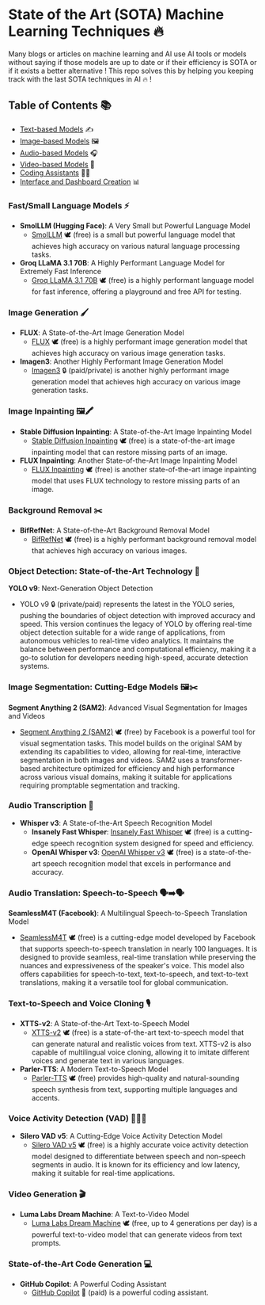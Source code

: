 **State of the Art (SOTA) Machine Learning Techniques 🔥**
===========================================================

Many blogs or articles on machine learning and AI use AI tools or models without saying if those models are up to date or if their efficiency is SOTA or if it exists a better alternative ! 
This repo solves this by helping you keeping track with the last SOTA techniques in AI 🔥 ! 

**Table of Contents** 📚
-----------------

* [Text-based Models](#text-based-models) ✍️
* [Image-based Models](#image-based-models) 🖼️
* [Audio-based Models](#audio-based-models) 🎧
* [Video-based Models](#video-based-models) 🎥
* [Coding Assistants](#coding-assistants) 👨‍💻
* [Interface and Dashboard Creation](#interface-and-dashboard-creation) 📊


### Fast/Small Language Models ⚡

* **SmolLLM (Hugging Face)**: A Very Small but Powerful Language Model  
	+ [SmolLLM](https://huggingface.co/smolllm) 🕊️ (free) is a small but powerful language model that achieves high accuracy on various natural language processing tasks.
* **Groq LLaMA 3.1 70B**: A Highly Performant Language Model for Extremely Fast Inference  
	+ [Groq LLaMA 3.1 70B](https://console.groq.com/playground?model=llama-3.1-70b-versatile) 🕊️ (free) is a highly performant language model for fast inference, offering a playground and free API for testing.

### Image Generation 🖌️

* **FLUX**: A State-of-the-Art Image Generation Model  
	+ [FLUX](https://huggingface.co/black-forest-labs/FLUX.1-dev) 🕊️ (free) is a highly performant image generation model that achieves high accuracy on various image generation tasks.
* **Imagen3**: Another Highly Performant Image Generation Model  
	+ [Imagen3](https://github.com/imagen3/imagen3) 🔒 (paid/private) is another highly performant image generation model that achieves high accuracy on various image generation tasks.

### Image Inpainting 🖼️🖍️

* **Stable Diffusion Inpainting**: A State-of-the-Art Image Inpainting Model  
	+ [Stable Diffusion Inpainting](https://stablediffusion.fr/inpainting) 🕊️ (free) is a state-of-the-art image inpainting model that can restore missing parts of an image.
* **FLUX Inpainting**: Another State-of-the-Art Image Inpainting Model  
	+ [FLUX Inpainting](https://huggingface.co/spaces/SkalskiP/FLUX.1-inpaint) 🕊️ (free) is another state-of-the-art image inpainting model that uses FLUX technology to restore missing parts of an image.

### Background Removal ✂️

* **BifRefNet**: A State-of-the-Art Background Removal Model  
	+ [BifRefNet](https://huggingface.co/spaces/ZhengPeng7/BiRefNet_demo) 🕊️ (free) is a highly performant background removal model that achieves high accuracy on various images.

### Object Detection: State-of-the-Art Technology 🎯

**YOLO v9**: Next-Generation Object Detection  
* YOLO v9 🔒 (private/paid) represents the latest in the YOLO series, pushing the boundaries of object detection with improved accuracy and speed. This version continues the legacy of YOLO by offering real-time object detection suitable for a wide range of applications, from autonomous vehicles to real-time video analytics. It maintains the balance between performance and computational efficiency, making it a go-to solution for developers needing high-speed, accurate detection systems.

### Image Segmentation: Cutting-Edge Models 🖼️✂️

**Segment Anything 2 (SAM2)**: Advanced Visual Segmentation for Images and Videos  
* [Segment Anything 2 (SAM2)](https://github.com/facebookresearch/segment-anything-2) 🕊️ (free) by Facebook is a powerful tool for visual segmentation tasks. This model builds on the original SAM by extending its capabilities to video, allowing for real-time, interactive segmentation in both images and videos. SAM2 uses a transformer-based architecture optimized for efficiency and high performance across various visual domains, making it suitable for applications requiring promptable segmentation and tracking.

### Audio Transcription 📝

* **Whisper v3**: A State-of-the-Art Speech Recognition Model  
	+ **Insanely Fast Whisper**: [Insanely Fast Whisper](https://github.com/Vaibhavs10/insanely-fast-whisper) 🕊️ (free) is a cutting-edge speech recognition system designed for speed and efficiency.  
	+ **OpenAI Whisper v3**: [OpenAI Whisper v3](https://huggingface.co/openai/whisper-large-v3) 🕊️ (free) is a state-of-the-art speech recognition model that excels in performance and accuracy.

### Audio Translation: Speech-to-Speech 🗣️➡️🗣️

**SeamlessM4T (Facebook)**: A Multilingual Speech-to-Speech Translation Model  
* [SeamlessM4T](https://about.fb.com/news/2023/08/seamlessm4t-multimodal-ai-model/) 🕊️ (free) is a cutting-edge model developed by Facebook that supports speech-to-speech translation in nearly 100 languages. It is designed to provide seamless, real-time translation while preserving the nuances and expressiveness of the speaker's voice. This model also offers capabilities for speech-to-text, text-to-speech, and text-to-text translations, making it a versatile tool for global communication.

### Text-to-Speech and Voice Cloning 🎙️

* **XTTS-v2**: A State-of-the-Art Text-to-Speech Model  
	+ [XTTS-v2](https://huggingface.co/coqui/XTTS-v2) 🕊️ (free) is a state-of-the-art text-to-speech model that can generate natural and realistic voices from text. XTTS-v2 is also capable of multilingual voice cloning, allowing it to imitate different voices and generate text in various languages.
* **Parler-TTS**: A Modern Text-to-Speech Model  
	+ [Parler-TTS](https://huggingface.co/parler/tts) 🕊️ (free) provides high-quality and natural-sounding speech synthesis from text, supporting multiple languages and accents.

### Voice Activity Detection (VAD) 🕵🏻‍♂️

* **Silero VAD v5**: A Cutting-Edge Voice Activity Detection Model  
	+ [Silero VAD v5](https://github.com/snakers4/silero-vad) 🕊️ (free) is a highly accurate voice activity detection model designed to differentiate between speech and non-speech segments in audio. It is known for its efficiency and low latency, making it suitable for real-time applications.

### Video Generation 🎬

* **Luma Labs Dream Machine**: A Text-to-Video Model  
	+ [Luma Labs Dream Machine](https://lumalabs.ai/dream-machine) 🕊️ (free, up to 4 generations per day) is a powerful text-to-video model that can generate videos from text prompts.

### State-of-the-Art Code Generation 💻

* **GitHub Copilot**: A Powerful Coding Assistant  
	+ [GitHub Copilot](https://github.com/features/copilot) 💸 (paid) is a powerful coding assistant.




